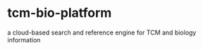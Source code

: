 tcm-bio-platform
================

a cloud-based search and reference engine for TCM and biology information